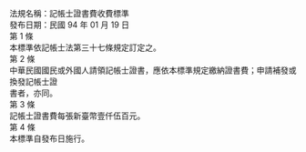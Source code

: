 法規名稱：記帳士證書費收費標準  
發布日期：民國 94 年 01 月 19 日  
第 1 條  
本標準依記帳士法第三十七條規定訂定之。  
第 2 條  
中華民國國民或外國人請領記帳士證書，應依本標準規定繳納證書費；申請補發或換發記帳士證  
書者，亦同。  
第 3 條  
記帳士證書費每張新臺幣壹仟伍百元。  
第 4 條  
本標準自發布日施行。  


